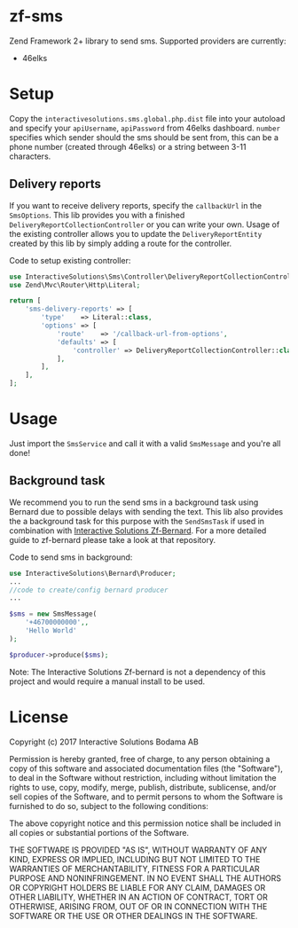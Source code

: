 # zf-sms
Zend Framework 2+ library to send sms. Supported providers are currently:
- 46elks

# Setup
Copy the `interactivesolutions.sms.global.php.dist` file into your autoload and specify your `apiUsername`, `apiPassword`
from 46elks dashboard. `number` specifies which sender should the sms should be sent from, this can be a phone number
(created through 46elks) or a string between 3-11 characters.

## Delivery reports
If you want to receive delivery reports, specify the `callbackUrl` in the `SmsOptions`. This lib provides you with a finished
`DeliveryReportCollectionController` or you can write your own. Usage of the existing controller allows you to update
the `DeliveryReportEntity` created by this lib by simply adding a route for the controller.

Code to setup existing controller:
```php
use InteractiveSolutions\Sms\Controller\DeliveryReportCollectionController;
use Zend\Mvc\Router\Http\Literal;

return [
    'sms-delivery-reports' => [
        'type'    => Literal::class,
        'options' => [
            'route'    => '/callback-url-from-options',
            'defaults' => [
                'controller' => DeliveryReportCollectionController::class
            ],
        ],
    ],
];
```
# Usage
Just import the `SmsService` and call it with a valid `SmsMessage` and you're all done!

## Background task
We recommend you to run the send sms in a background task using Bernard due to possible delays with sending the text. 
This lib also provides the a background task for this purpose with the `SendSmsTask` if used in combination with 
[Interactive Solutions Zf-Bernard](https://github.com/interactive-solutions/zf-bernard). For a more detailed guide
to zf-bernard please take a look at that repository.

Code to send sms in background:
```php
use InteractiveSolutions\Bernard\Producer;
...
//code to create/config bernard producer
...

$sms = new SmsMessage(
    '+46700000000',,
    'Hello World'
);

$producer->produce($sms);
```

Note: The Interactive Solutions Zf-bernard is not a dependency of this project and would require a manual install to be used.

# License
Copyright (c) 2017 Interactive Solutions Bodama AB

Permission is hereby granted, free of charge, to any person obtaining a copy of this software and associated documentation files (the "Software"), to deal in the Software without restriction, including without limitation the rights to use, copy, modify, merge, publish, distribute, sublicense, and/or sell copies of the Software, and to permit persons to whom the Software is furnished to do so, subject to the following conditions:

The above copyright notice and this permission notice shall be included in all copies or substantial portions of the Software.

THE SOFTWARE IS PROVIDED "AS IS", WITHOUT WARRANTY OF ANY KIND, EXPRESS OR IMPLIED, INCLUDING BUT NOT LIMITED TO THE WARRANTIES OF MERCHANTABILITY, FITNESS FOR A PARTICULAR PURPOSE AND NONINFRINGEMENT. IN NO EVENT SHALL THE AUTHORS OR COPYRIGHT HOLDERS BE LIABLE FOR ANY CLAIM, DAMAGES OR OTHER LIABILITY, WHETHER IN AN ACTION OF CONTRACT, TORT OR OTHERWISE, ARISING FROM, OUT OF OR IN CONNECTION WITH THE SOFTWARE OR THE USE OR OTHER DEALINGS IN THE SOFTWARE.
